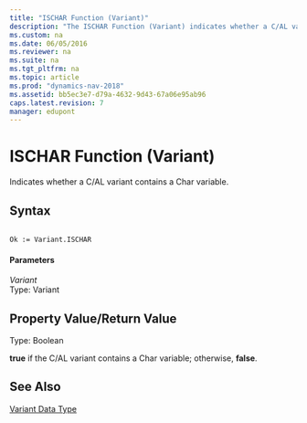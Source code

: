 ```yaml
---
title: "ISCHAR Function (Variant)"
description: "The ISCHAR Function (Variant) indicates whether a C/AL variant contains a Char variable."
ms.custom: na
ms.date: 06/05/2016
ms.reviewer: na
ms.suite: na
ms.tgt_pltfrm: na
ms.topic: article
ms.prod: "dynamics-nav-2018"
ms.assetid: bb5ec3e7-d79a-4632-9d43-67a06e95ab96
caps.latest.revision: 7
manager: edupont
---
```

# ISCHAR Function (Variant)
Indicates whether a C/AL variant contains a Char variable.  
  
## Syntax  
  
```  
  
Ok := Variant.ISCHAR  
```  
  
#### Parameters  
 *Variant*  
 Type: Variant  
  
## Property Value/Return Value  
 Type: Boolean  
  
 **true** if the C/AL variant contains a Char variable; otherwise, **false**.  
  
## See Also  
 [Variant Data Type](Variant-Data-Type.md)